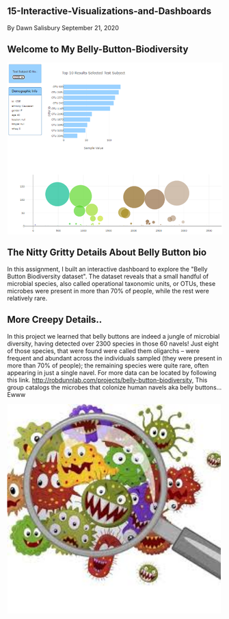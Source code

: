 ## 15-Interactive-Visualizations-and-Dashboards

By Dawn Salisbury  September 21, 2020

## Welcome to My Belly-Button-Biodiversity 
<img img align="center" src="https://github.com/dsalisbury1141/Belly-Button-Biodiversity/blob/master/Images/dashboard2.PNG" width="600">


## The Nitty Gritty Details About Belly Button bio
In this assignment, I built an interactive dashboard to explore the "Belly Button Biodiversity dataset". The dataset reveals that a small handful of microbial species, also called operational taxonomic units, or OTUs, these microbes were present in more than 70% of people, while the rest were relatively rare.

## More Creepy Details.. 
In this project we learned that belly buttons are indeed a jungle of microbial diversity, having detected over 2300 species in those 60 navels! Just eight of those species, that were found were called them oligarchs – were frequent and abundant across the individuals sampled (they were present in more than 70% of people); the remaining species were quite rare, often appearing in just a single navel. For more data can be located by following this link. http://robdunnlab.com/projects/belly-button-biodiversity, This group catalogs the microbes that colonize human navels aka belly buttons...  Ewww

<img src="https://github.com/dsalisbury1141/Belly-Button-Biodiversity/blob/master/Images/meanGerms.jpg" width="500">



